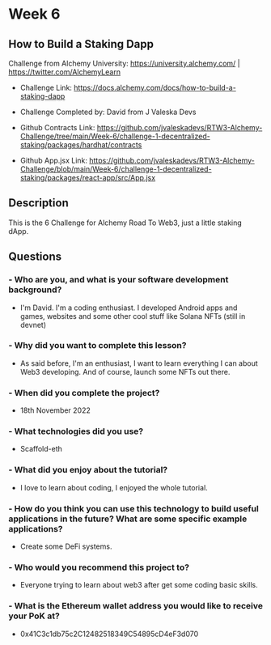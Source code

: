 # Week 6
## How to Build a Staking Dapp

Challenge from Alchemy University: https://university.alchemy.com/ | https://twitter.com/AlchemyLearn

- Challenge Link: https://docs.alchemy.com/docs/how-to-build-a-staking-dapp

- Challenge Completed by: David from J Valeska Devs

- Github Contracts Link: https://github.com/jvaleskadevs/RTW3-Alchemy-Challenge/tree/main/Week-6/challenge-1-decentralized-staking/packages/hardhat/contracts

- Github App.jsx Link: https://github.com/jvaleskadevs/RTW3-Alchemy-Challenge/blob/main/Week-6/challenge-1-decentralized-staking/packages/react-app/src/App.jsx


## Description

This is the 6 Challenge for Alchemy Road To Web3, just a little staking dApp.

## Questions

### - Who are you, and what is your software development background?
- I'm David. I'm a coding enthusiast. I developed Android apps and games, websites and some other cool stuff like Solana NFTs (still in devnet)

### - Why did you want to complete this lesson?
- As said before, I'm an enthusiast, I want to learn everything I can about Web3 developing. And of course, launch some NFTs out there.

### - When did you complete the project?
- 18th November 2022

### - What technologies did you use?
- Scaffold-eth

### - What did you enjoy about the tutorial?
- I love to learn about coding, I enjoyed the whole tutorial.

### - How do you think you can use this technology to build useful applications in the future? What are some specific example applications?
- Create some DeFi systems.

### - Who would you recommend this project to?
- Everyone trying to learn about web3 after get some coding basic skills.

### - What is the Ethereum wallet address you would like to receive your PoK at?
- 0x41C3c1db75c2C12482518349C54895cD4eF3d070





